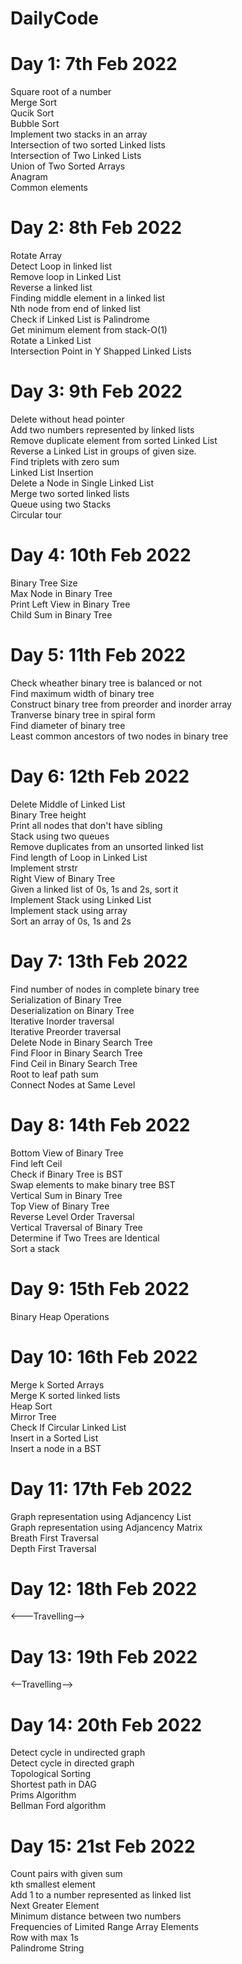 # DailyCode
# Day 1: 7th Feb 2022
Square root of a number <br>
Merge Sort <br>
Qucik Sort<br>
Bubble Sort<br>
Implement two stacks in an array<br>
Intersection of two sorted Linked lists<br>
Intersection of Two Linked Lists<br>
Union of Two Sorted Arrays<br>
Anagram<br>
Common elements<br>
# Day 2: 8th Feb 2022
Rotate Array<br>
Detect Loop in linked list<br>
Remove loop in Linked List <br>
Reverse a linked list<br>
Finding middle element in a linked list<br>
Nth node from end of linked list<br>
Check if Linked List is Palindrome<br>
Get minimum element from stack-O(1)<br>
Rotate a Linked List<br>
Intersection Point in Y Shapped Linked Lists<br> 
# Day 3: 9th Feb 2022
Delete without head pointer<br>
Add two numbers represented by linked lists<br>
Remove duplicate element from sorted Linked List<br>
Reverse a Linked List in groups of given size.<br>
Find triplets with zero sum<br>
Linked List Insertion<br>
Delete a Node in Single Linked List<br>
Merge two sorted linked lists<br>
Queue using two Stacks<br>
Circular tour<br>
# Day 4: 10th Feb 2022
Binary Tree Size<br>
Max Node in Binary Tree<br>
Print Left View in Binary Tree<br>
Child Sum in Binary Tree<br>
# Day 5: 11th Feb 2022
Check wheather binary tree is balanced or not<br>
Find maximum width of binary tree<br>
Construct binary tree from preorder and inorder array<br>
Tranverse binary tree in spiral form<br>
Find diameter of binary tree<br>
Least common ancestors of two nodes in binary tree<br>
# Day 6: 12th Feb 2022
Delete Middle of Linked List<br>
Binary Tree height<br>
Print all nodes that don't have sibling<br>
Stack using two queues<br>
Remove duplicates from an unsorted linked list<br>
Find length of Loop in Linked List<br>
Implement strstr<br>
Right View of Binary Tree<br>
Given a linked list of 0s, 1s and 2s, sort it<br>
Implement Stack using Linked List<br>
Implement stack using array<br>
Sort an array of 0s, 1s and 2s<br>
# Day 7: 13th Feb 2022
Find number of nodes in complete binary tree<br>
Serialization of Binary Tree<br>
Deserialization on Binary Tree<br>
Iterative Inorder traversal<br>
Iterative Preorder traversal<br>
Delete Node in Binary Search Tree<br>
Find Floor in Binary Search Tree<br>
Find Ceil in Binary Search Tree<br>
Root to leaf path sum<br>
Connect Nodes at Same Level <br>
# Day 8: 14th Feb 2022
Bottom View of Binary Tree<br>
Find left Ceil<br>
Check if Binary Tree is BST <br>
Swap elements to make binary tree BST<br>
Vertical Sum in Binary Tree<br>
Top View of Binary Tree<br>
Reverse Level Order Traversal<br>
Vertical Traversal of Binary Tree<br>
Determine if Two Trees are Identical<br>
Sort a stack<br>
# Day 9: 15th Feb 2022
Binary Heap Operations<br>
# Day 10: 16th Feb 2022
Merge k Sorted Arrays<br>
Merge K sorted linked lists<br>
Heap Sort<br>
Mirror Tree<br>
Check If Circular Linked List<br>
Insert in a Sorted List<br>
Insert a node in a BST<br>
# Day 11: 17th Feb 2022
Graph representation using Adjancency List<br>
Graph representation using Adjancency Matrix<br>
Breath First Traversal<br>
Depth First Traversal<br>
# Day 12: 18th Feb 2022 
<---Travelling-->
# Day 13: 19th Feb 2022 
<--Travelling-->
# Day 14: 20th Feb 2022
Detect cycle in undirected graph<br>
Detect cycle in directed graph<br>
Topological Sorting <br>
Shortest path in DAG<br>
Prims Algorithm<br>
Bellman Ford algorithm<br>
# Day 15: 21st Feb 2022
Count pairs with given sum<br>
kth smallest element<br>
Add 1 to a number represented as linked list<br>
Next Greater Element<br>
Minimum distance between two numbers<br>
Frequencies of Limited Range Array Elements<br>
Row with max 1s<br>
Palindrome String<br>

